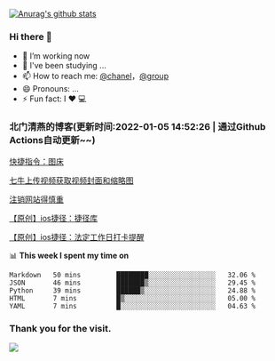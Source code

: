 [![Anurag's github stats](https://github-readme-stats.vercel.app/api?username=bmqy)](https://github.com/anuraghazra/github-readme-stats)
### Hi there 👋
- 🔭 I’m working now
- 🌱 I've been studying ...
- 📫 How to reach me: [@chanel](https://t.me/tcbmqy)，[@group](https://t.me/tgbmqy)
- 😄 Pronouns: ...
- ⚡ Fun fact:  I ❤️ 💻

<!--START_SECTION:bmqy-->

### 北门清燕的博客(更新时间:2022-01-05 14:52:26 | 通过Github Actions自动更新~~)

[快捷指令：图床](https://www.bmqy.net/2637.html)

[七牛上传视频获取视频封面和缩略图](https://www.bmqy.net/2444.html)

[注销网站得慎重](https://www.bmqy.net/2364.html)

[【原创】ios捷径：捷径库](https://www.bmqy.net/2342.html)

[【原创】ios捷径：法定工作日打卡提醒](https://www.bmqy.net/2318.html)

<!--END_SECTION:bmqy-->

📊 **This week I spent my time on**
<!--START_SECTION:waka-->
```text
Markdown   50 mins         ████████░░░░░░░░░░░░░░░░░   32.06 % 
JSON       46 mins         ███████▒░░░░░░░░░░░░░░░░░   29.45 % 
Python     39 mins         ██████▒░░░░░░░░░░░░░░░░░░   24.88 % 
HTML       7 mins          █▒░░░░░░░░░░░░░░░░░░░░░░░   05.00 % 
YAML       7 mins          █░░░░░░░░░░░░░░░░░░░░░░░░   04.63 % 
```
<!--END_SECTION:waka-->

### Thank you for the visit.
![](http://profile-counter.glitch.me/bmqy/count.svg)
